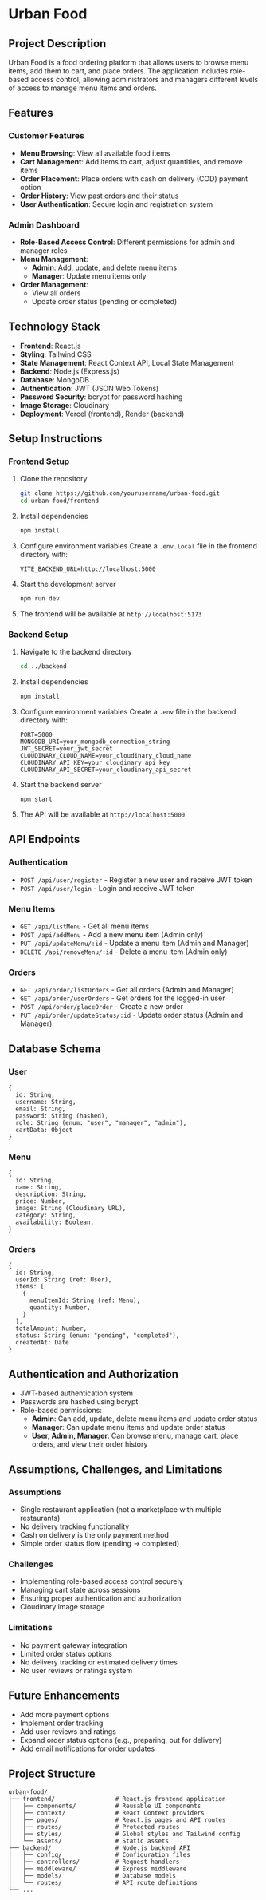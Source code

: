 # Urban Food

## Project Description
Urban Food is a food ordering platform that allows users to browse menu items, add them to cart, and place orders. The application includes role-based access control, allowing administrators and managers different levels of access to manage menu items and orders.

## Features

### Customer Features
- **Menu Browsing**: View all available food items
- **Cart Management**: Add items to cart, adjust quantities, and remove items
- **Order Placement**: Place orders with cash on delivery (COD) payment option
- **Order History**: View past orders and their status
- **User Authentication**: Secure login and registration system

### Admin Dashboard
- **Role-Based Access Control**: Different permissions for admin and manager roles
- **Menu Management**: 
  - **Admin**: Add, update, and delete menu items
  - **Manager**: Update menu items only
- **Order Management**: 
  - View all orders
  - Update order status (pending or completed)

## Technology Stack
- **Frontend**: React.js
- **Styling**: Tailwind CSS
- **State Management**: React Context API, Local State Management
- **Backend**: Node.js (Express.js)
- **Database**: MongoDB
- **Authentication**: JWT (JSON Web Tokens)
- **Password Security**: bcrypt for password hashing
- **Image Storage**: Cloudinary
- **Deployment**: Vercel (frontend), Render (backend)

## Setup Instructions

### Frontend Setup

1. Clone the repository
   ```bash
   git clone https://github.com/yourusername/urban-food.git
   cd urban-food/frontend
   ```

2. Install dependencies
   ```bash
   npm install
   ```

3. Configure environment variables
   Create a `.env.local` file in the frontend directory with:
   ```
   VITE_BACKEND_URL=http://localhost:5000
   ```

4. Start the development server
   ```bash
   npm run dev
   ```

5. The frontend will be available at `http://localhost:5173`

### Backend Setup

1. Navigate to the backend directory
   ```bash
   cd ../backend
   ```

2. Install dependencies
   ```bash
   npm install
   ```

3. Configure environment variables
   Create a `.env` file in the backend directory with:
   ```
   PORT=5000
   MONGODB_URI=your_mongodb_connection_string
   JWT_SECRET=your_jwt_secret
   CLOUDINARY_CLOUD_NAME=your_cloudinary_cloud_name
   CLOUDINARY_API_KEY=your_cloudinary_api_key
   CLOUDINARY_API_SECRET=your_cloudinary_api_secret
   ```

4. Start the backend server
   ```bash
   npm start
   ```

5. The API will be available at `http://localhost:5000`

## API Endpoints

### Authentication
- `POST /api/user/register` - Register a new user and receive JWT token
- `POST /api/user/login` - Login and receive JWT token

### Menu Items
- `GET /api/listMenu` - Get all menu items
- `POST /api/addMenu` - Add a new menu item (Admin only)
- `PUT /api/updateMenu/:id` - Update a menu item (Admin and Manager)
- `DELETE /api/removeMenu/:id` - Delete a menu item (Admin only)

### Orders
- `GET /api/order/listOrders` - Get all orders (Admin and Manager)
- `GET /api/order/userOrders` - Get orders for the logged-in user
- `POST /api/order/placeOrder` - Create a new order
- `PUT /api/order/updateStatus/:id` - Update order status (Admin and Manager)

## Database Schema

### User
```
{
  id: String,
  username: String,
  email: String,
  password: String (hashed),
  role: String (enum: "user", "manager", "admin"),
  cartData: Object
}
```

### Menu
```
{
  id: String,
  name: String,
  description: String,
  price: Number,
  image: String (Cloudinary URL),
  category: String,
  availability: Boolean,
}
```

### Orders
```
{
  id: String,
  userId: String (ref: User),
  items: [
    {
      menuItemId: String (ref: Menu),
      quantity: Number,
    }
  ],
  totalAmount: Number,
  status: String (enum: "pending", "completed"),
  createdAt: Date
}
```

## Authentication and Authorization
- JWT-based authentication system
- Passwords are hashed using bcrypt
- Role-based permissions:
  - **Admin**: Can add, update, delete menu items and update order status
  - **Manager**: Can update menu items and update order status
  - **User, Admin, Manager**: Can browse menu, manage cart, place orders, and view their order history

## Assumptions, Challenges, and Limitations

### Assumptions
- Single restaurant application (not a marketplace with multiple restaurants)
- No delivery tracking functionality
- Cash on delivery is the only payment method
- Simple order status flow (pending → completed)

### Challenges
- Implementing role-based access control securely
- Managing cart state across sessions
- Ensuring proper authentication and authorization
- Cloudinary image storage

### Limitations
- No payment gateway integration
- Limited order status options
- No delivery tracking or estimated delivery times
- No user reviews or ratings system

## Future Enhancements
- Add more payment options
- Implement order tracking
- Add user reviews and ratings
- Expand order status options (e.g., preparing, out for delivery)
- Add email notifications for order updates

## Project Structure
```
urban-food/
├── frontend/                 # React.js frontend application
│   ├── components/           # Reusable UI components
│   ├── context/              # React Context providers
│   ├── pages/                # React.js pages and API routes
│   ├── routes/               # Protected routes
│   ├── styles/               # Global styles and Tailwind config
│   └── assets/               # Static assets
├── backend/                  # Node.js backend API
│   ├── config/               # Configuration files
│   ├── controllers/          # Request handlers
│   ├── middleware/           # Express middleware
│   ├── models/               # Database models
│   └── routes/               # API route definitions
└── ...
```
